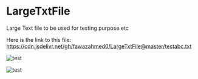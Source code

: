 # LargeTxtFile
 Large Text file to be used for testing purpose etc
 
 Here is the link to this file:  https://cdn.jsdelivr.net/gh/fawazahmed0/LargeTxtFile@master/testabc.txt

<img src="https://github.com/mojombo/github-flavored-markdown/issues/28" alt="test">

![test](http://example.com/)  
